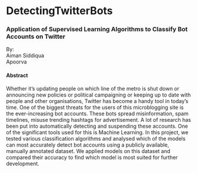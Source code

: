 # DetectingTwitterBots

### Application of Supervised Learning Algorithms to Classify Bot Accounts on Twitter

By:  
Aiman Siddiqua  
Apoorva  

#### Abstract
Whether it’s updating people on which line of the
metro is shut down or announcing new policies or political
campaigning or keeping up to date with people and other organisations,
Twitter has become a handy tool in today’s time. One of
the biggest threats for the users of this microblogging site is the
ever-increasing bot accounts. These bots spread misinformation,
spam timelines, misuse trending hashtags for advertisement. A
lot of research has been put into automatically detecting and
suspending these accounts. One of the significant tools used for
this is Machine Learning. In this project, we tested various
classification algorithms and analysed which of the models can
most accurately detect bot accounts using a publicly available,
manually annotated dataset. We applied models on this dataset
and compared their accuracy to find which model is most suited
for further development.
